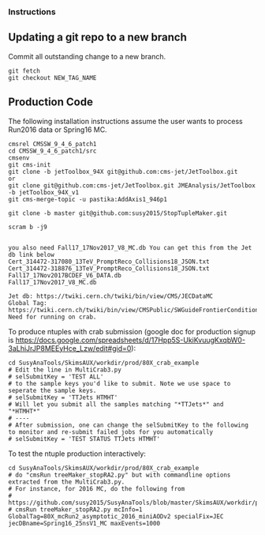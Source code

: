 ### Instructions

## Updating a git repo to a new branch 

Commit all outstanding change to a new branch.
```
git fetch
git checkout NEW_TAG_NAME
```

## Production Code

The following installation instructions assume the user wants to process Run2016 data or Spring16 MC.

```
cmsrel CMSSW_9_4_6_patch1
cd CMSSW_9_4_6_patch1/src
cmsenv
git cms-init
git clone -b jetToolbox_94X git@github.com:cms-jet/JetToolbox.git
or
git clone git@github.com:cms-jet/JetToolbox.git JMEAnalysis/JetToolbox -b jetToolbox_94X_v1
git cms-merge-topic -u pastika:AddAxis1_946p1

git clone -b master git@github.com:susy2015/StopTupleMaker.git

scram b -j9


you also need Fall17_17Nov2017_V8_MC.db You can get this from the Jet db link below
Cert_314472-317080_13TeV_PromptReco_Collisions18_JSON.txt 
Cert_314472-318876_13TeV_PromptReco_Collisions18_JSON.txt  
Fall17_17Nov2017BCDEF_V6_DATA.db                          
Fall17_17Nov2017_V8_MC.db

Jet db: https://twiki.cern.ch/twiki/bin/view/CMS/JECDataMC
Global Tag: https://twiki.cern.ch/twiki/bin/view/CMSPublic/SWGuideFrontierConditions#Global_Tags_for_2018_data_taking Need for running on crab.
```

To produce ntuples with crab submission (google doc for production signup is https://docs.google.com/spreadsheets/d/17Hpp5S-UkiKvuugKxqbW0-3aLhiJrJP8MEEyHce_Lzw/edit#gid=0):
```
cd SusyAnaTools/SkimsAUX/workdir/prod/80X_crab_example
# Edit the line in MultiCrab3.py
# selSubmitKey = 'TEST ALL'
# to the sample keys you'd like to submit. Note we use space to seperate the sample keys.
# selSubmitKey = 'TTJets HTMHT'
# Will let you submit all the samples matching "*TTJets*" and "*HTMHT*"
# ----
# After submission, one can change the selSubmitKey to the following to monitor and re-submit failed jobs for you automatically
# selSubmitKey = 'TEST STATUS TTJets HTMHT'
```

To test the ntuple production interactively:
```
cd SusyAnaTools/SkimsAUX/workdir/prod/80X_crab_example
# do "cmsRun treeMaker_stopRA2.py" but with commandline options extracted from the MultiCrab3.py.
# For instance, for 2016 MC, do the following from
# https://github.com/susy2015/SusyAnaTools/blob/master/SkimsAUX/workdir/prod/80X_crab_example/MultiCrab3.py#L271:
# cmsRun treeMaker_stopRA2.py mcInfo=1 GlobalTag=80X_mcRun2_asymptotic_2016_miniAODv2 specialFix=JEC jecDBname=Spring16_25nsV1_MC maxEvents=1000
```

